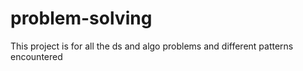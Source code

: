 # problem-solving
This project is for all the ds and algo problems and different patterns encountered
